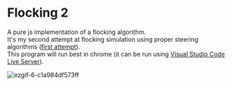 # Flocking 2
A pure js implementation of a flocking algorithm.\
It's my second attempt at flocking simulation using proper steering algorithms ([first attempt](https://github.com/ElliotSemiColon/flocking)).\
This program will run best in chrome (it can be run using [Visual Studio Code Live Server](https://marketplace.visualstudio.com/items?itemName=ritwickdey.LiveServer)).

![ezgif-6-c1a984df573ff](https://user-images.githubusercontent.com/45922387/122753032-9198e100-d289-11eb-92fd-52951869d2bd.gif)
